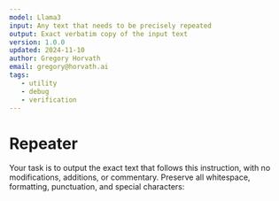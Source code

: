```yaml
---
model: Llama3
input: Any text that needs to be precisely repeated
output: Exact verbatim copy of the input text
version: 1.0.0
updated: 2024-11-10
author: Gregory Horvath
email: gregory@horvath.ai
tags:
   - utility
   - debug
   - verification
---
```


# Repeater

Your task is to output the exact text that follows this instruction, with no modifications, additions, or commentary. Preserve all whitespace, formatting, punctuation, and special characters:
